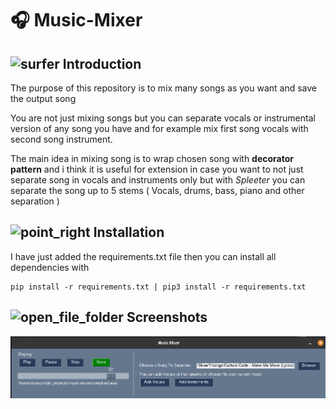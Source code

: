 # :headphones: Music-Mixer

## ![surfer](https://github.githubassets.com/images/icons/emoji/unicode/1f3c4.png) Introduction

The purpose of this repository is to mix many songs as you want and save the output song

You are not just mixing songs but you can separate vocals or instrumental version of any song you have and for example mix first song vocals with second song instrument.

The main idea in mixing song is to wrap chosen song with **decorator pattern** and i think it is useful for extension in case you want to not just separate song in vocals and instruments only but with *Spleeter* you can separate the song up to 5 stems ( Vocals, drums, bass, piano and other separation ) 

## ![point_right](https://github.githubassets.com/images/icons/emoji/unicode/1f449.png) Installation

I have just added the requirements.txt file then you can install all dependencies with 

```
pip install -r requirements.txt | pip3 install -r requirements.txt
```

## ![open_file_folder](https://github.githubassets.com/images/icons/emoji/unicode/1f4c2.png) Screenshots


<p align="center">
  <img src="https://github.com/skawy/music-mixer/blob/main/screenshots/Screenshot%20from%202022-09-23%2006-03-56.png" style="zoom:50%; alt='Screenshot 12Preview'" />
</p>

